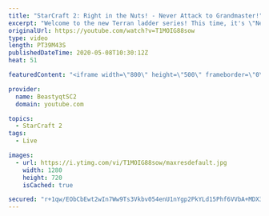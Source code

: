 ```yaml
---
title: "StarCraft 2: Right in the Nuts! - Never Attack to Grandmaster!"
excerpt: "Welcome to the new Terran ladder series! This time, it's \"Never Attack to Grandmaster!\" In this challenge, I play as Terran on the EU ladder, and in every game I'm not allowed to attack with any units except for using Ghosts. I'm allowed to make any army units for defending, as long as I don't attack"
originalUrl: https://youtube.com/watch?v=T1MOIG88sow
type: video
length: PT39M43S
publishedDateTime: 2020-05-08T10:30:12Z
heat: 51

featuredContent: "<iframe width=\"800\" height=\"500\" frameborder=\"0\" src=\"https://www.youtube.com/embed/T1MOIG88sow\" allow=\"accelerometer; autoplay; encrypted-media; gyroscope; picture-in-picture\" allowfullscreen></iframe>"

provider:
  name: BeastyqtSC2
  domain: youtube.com

topics:
  - StarCraft 2
tags:
  - Live

images:
  - url: https://i.ytimg.com/vi/T1MOIG88sow/maxresdefault.jpg
    width: 1280
    height: 720
    isCached: true

secured: "r+1qw/EObCbEwt2wIn7Ww9Ts3Vkbv054enU1nYgp2PkYLd15Phf6VVbA+MDX3mGMG8eILNQwAD5pfONgjREBKyVO+i9MKvUjrHo07cE42H56spTZyn74pSpQOiifw5KbSIbvVhSZAU1hFM/rq0MT1Z1wAb1uQF4NJnvHJ4Bx/eMiURhxzV7waWdWFLK8qAGC6237hS8jQKfS5r/hN9wvfVScrYAtUymyGPSUgvZ/u7d6EEq/zecPGAET+fouQHRihZ7a18c0I2AOj+XkfWIZuAnIbD1Hvo4VG4zMD7qeJQ4XfXhO8VtKcPZ7PIsE/vXrZH3x5o9u8qiL8uv8TW/+6noWZ8NE7iimNSAbv/W0qCEpwveeQC9L63NJ3wphm7P/kEiheeJL5od+ucT0231x6uCq4qJGhcjmoEQYl3KCpJw=;o4FcpyhWH0rrRgAinZMp8w=="
---
```


